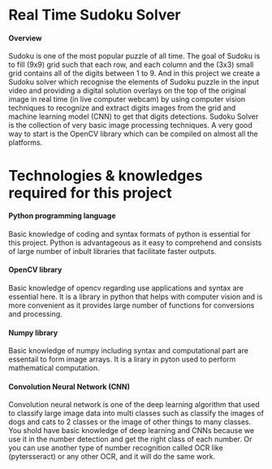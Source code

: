 # Real Time Sudoku Solver
#### Overview
Sudoku is one of the most popular puzzle of all time. The goal of Sudoku is to fill (9x9) grid such that each row, and each column and the (3x3) small grid contains all of the digits between 1 to 9. And in this project we create a Sudoku solver which recognise the elements of Sudoku puzzle in the input video and providing a digital solution overlays on the top of the original image in real time (in live computer webcam) by using computer vision techniques to recognize and extract digits images from the grid and machine learning model (CNN) to get that digits detections. Sudoku Solver is the collection of very basic image processing techniques. A very good way to start is the OpenCV library which can be compiled on almost all the platforms.

# Technologies & knowledges required for this project
#### Python programming language
Basic knowledge of coding and syntax formats of python is essential for this project. Python is advantageous as it easy to comprehend and consists of large number of inbult libraries that facilitate faster outputs.

#### OpenCV library
Basic knowledge of opencv regarding use applications and syntax are essential here. It is a library in python that helps with computer vision and is more convenient as it provides large number of functions for conversions and processing.

#### Numpy library
Basic knowledge of numpy including syntax and computational part are essentail to form image arrays. It is a lirary in pyton used to perform mathematical computation.

#### Convolution Neural Network (CNN)
Convolution neural network is one of the deep learning algorithm that used to classify large image data into multi classes such as classify the images of dogs and cats to 2 classes or the image of other things to many classes. You shold have basic knowledge of deep learning and CNNs because we use it in the number detection and get the right class of each number. Or you can use another type of number recognition called OCR like (pytersseract) or any other OCR, and it will do the same work.
